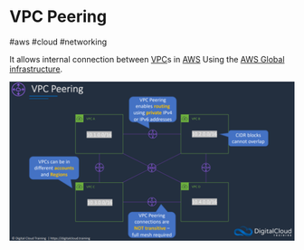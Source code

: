 # VPC Peering
#aws #cloud #networking 


It allows internal connection between [VPC](Cloud%20Computing/AWS/Networking/VPC.md)s in [AWS](Cloud%20Computing/AWS/AWS.md) Using the [AWS Global infrastructure](Cloud%20Computing/AWS/Networking/AWS%20Global%20infrastructure.md). 

![](Attachments/Pasted%20image%2020230305195912.png)